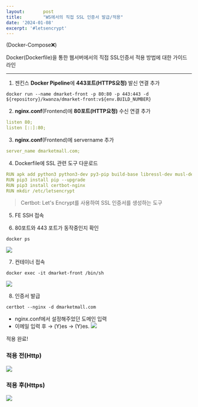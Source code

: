 ```yaml
---
layout:       post
title:        "WS에서의 직접 SSL 인증서 발급/적용"
date: '2024-01-08'
excerpt: '#letsencrypt'
---
```

(Docker-Compose❌) 

Docker(Dockerfile)을 통한 웹서버에서의 직접 SSL인증서 적용 방법에 대한 가이드라인

---

1. 젠킨스 **Docker Pipeline**에 **443포트(HTTPS요청)** 발신 연결 추가
```
docker run --name dmarket-front -p 80:80 -p 443:443 -d ${repository}/kwanza/dmarket-front:v${env.BUILD_NUMBER}
```

2. **nginx.conf**(Frontend)에 **80포트(HTTP요청)** 수신 연결 추가
```yaml
listen 80;
listen [::]:80;
```

3. **nginx.conf**(Frontend)에 servername 추가
```yaml
server_name dmarketmall.com;
```

4. Dockerfile에 SSL 관련 도구 다운로드
```yaml
RUN apk add python3 python3-dev py3-pip build-base libressl-dev musl-dev libffi-dev
RUN pip3 install pip --upgrade
RUN pip3 install certbot-nginx
RUN mkdir /etc/letsencrypt
```
> Certbot: Let's Encrypt를 사용하여 SSL 인증서를 생성하는 도구

5. FE SSH 접속

6. 80포트와 443 포트가 동작중인지 확인
```
docker ps
```
![](https://velog.velcdn.com/images/woongaa1/post/603d89c2-6931-4fc0-8d16-24260a470ea7/image.png)

7. 컨테이너 접속
```
docker exec -it dmarket-front /bin/sh
```
![](https://velog.velcdn.com/images/woongaa1/post/04827a10-e9f1-4220-bff1-ebf5092722cd/image.png)

8. 인증서 발급
```
certbot --nginx -d dmarketmall.com
```
- nginx.conf에서 설정해주었던 도메인 입력
- 이메일 입력 후 → (Y)es → (Y)es.
![](https://velog.velcdn.com/images/woongaa1/post/1a416553-04f3-428f-91ed-fa81c09b92c4/image.png)

적용 완료!


### 적용 전(Http)
![](https://velog.velcdn.com/images/woongaa1/post/e8781817-6d60-4cb8-a98f-681b78aaac18/image.png)

### 적용 후(Https)
![](https://velog.velcdn.com/images/woongaa1/post/9c990ab3-2c4f-4f88-b98d-75400f9a30de/image.png)
